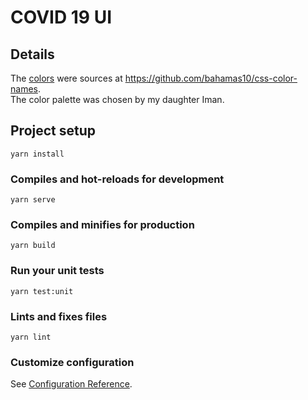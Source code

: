 # COVID 19 UI

## Details

The [colors](./src/utils/colorsPalette.js) were sources at https://github.com/bahamas10/css-color-names.  
The color palette was chosen by my daughter Iman.

## Project setup
```
yarn install
```

### Compiles and hot-reloads for development
```
yarn serve
```

### Compiles and minifies for production
```
yarn build
```

### Run your unit tests
```
yarn test:unit
```

### Lints and fixes files
```
yarn lint
```

### Customize configuration
See [Configuration Reference](https://cli.vuejs.org/config/).
